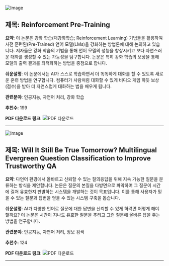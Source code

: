 ![Image](https://cdn-thumbnails.huggingface.co/social-thumbnails/papers/2506.08007.png)
## 제목: Reinforcement Pre-Training
**요약**: 이 논문은 강화 학습(재강화학습; Reinforcement Learning) 기법들을 활용하여 사전 훈련된(Pre-Trained) 언어 모델(LMs)을 강화하는 방법론에 대해 논의하고 있습니다. 저자들은 강화 학습의 기법을 통해 언어 모델의 성능을 향상시키고 보다 자연스러운 대화를 생성할 수 있는 가능성을 탐구합니다. 논문은 특히 강화 학습의 보상을 통해 모델의 출력 결과를 최적화하는 방법을 중점으로 합니다.

**쉬운설명**: 이 논문에서는 AI가 스스로 학습하면서 더 똑똑하게 대화를 할 수 있도록 새로운 훈련 방법을 연구합니다. 컴퓨터가 사람처럼 대화할 수 있게 비디오 게임 하듯 보상(점수)을 받아 더 자연스럽게 대화하는 법을 배우게 됩니다.

**관련분야**: 인공지능, 자연어 처리, 강화 학습

**추천수**: 199

**PDF 다운로드 링크**: ![PDF 다운로드](https://huggingface.co/papers/2506.08007)

---

![Image](https://cdn-thumbnails.huggingface.co/social-thumbnails/papers/2505.21115.png)
## 제목: Will It Still Be True Tomorrow? Multilingual Evergreen Question Classification to Improve Trustworthy QA
**요약**: 다언어 환경에서 올바르고 신뢰할 수 있는 질의응답을 위해 지속 가능한 질문을 분류하는 방식을 제안합니다. 논문은 질문의 본질을 다방면으로 파악하여 그 질문이 시간에 걸쳐 유효한지 판별하는 시스템을 개발하는 것이 목표입니다. 이를 통해 사용자가 믿을 수 있는 질문과 답변을 얻을 수 있는 시스템 구축을 돕습니다.

**쉬운설명**: AI가 다양한 언어로 질문에 대한 답변을 신뢰할 수 있게 하려면 어떻게 해야 할까요? 이 논문은 시간이 지나도 유효한 질문을 추리고 그런 질문에 올바른 답을 주는 방법을 연구합니다.

**관련분야**: 인공지능, 자연어 처리, 정보 검색

**추천수**: 124

**PDF 다운로드 링크**: ![PDF 다운로드](https://huggingface.co/papers/2505.21115)

---
